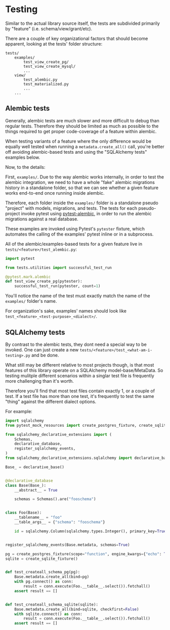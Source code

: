 # Testing

Similar to the actual library source itself, the tests are subdivided primarily
by "feature" (i.e. schema/view/grant/etc).

There are a couple of key organizational factors that should become apparent,
looking at the tests' folder structure:

```
tests/
    examples/
        test_view_create_pg/
        test_view_create_mysql/
        ...
    view/
        test_alembic.py
        test_materialized.py
        ...
    ...
```

## Alembic tests

Generally, alembic tests are much slower and more difficult to debug than
regular tests. Therefore they should be limited as much as possible to the
things required to get proper code-coverage of a feature within alembic.

When testing variants of a feature where the only difference would be equally
well tested when running a `metadata.create_all()` call, you're better off
avoiding alembic-based tests and using the "SQLAlchemy tests" examples below.

Now, to the details:

First, `examples/`. Due to the way alembic works internally, in order to test
the alembic integration, we need to have a whole "fake" alembic migrations
history in a standalone folder, so that we can see whether a given feature works
end-to-end once running inside alembic.

Therefore, each folder inside the `examples/` folder is a standalone pseudo
"project" with models, migrations, and tests. The tests for each pseudo-project
invoke pytest using [pytest-alembic](https://pytest-alembic.readthedocs.io/), in
order to run the alembic migrations against a real database.

These examples are invoked using Pytest's `pytester` fixture, which automates
the calling of the examples' pytest inline or in a subprocess.

All of the alembic/examples-based tests for a given feature live in
`tests/<feature>/test_alembic.py`:

```python
import pytest

from tests.utilities import successful_test_run

@pytest.mark.alembic
def test_view_create_pg(pytester):
    successful_test_run(pytester, count=1)
```

You'll notice the name of the test must exactly match the name of the
`examples/` folder's name.

For organization's sake, examples' names should look like
`test_<feature>_<test-purpose>_<dialect>/`.

## SQLAlchemy tests

By contrast to the alembic tests, they dont need a special way to be invoked.
One can just create a new `tests/<feature>/test_<what-am-i-testing>.py` and be
done.

What still may be different relative to most projects though, is that most
features of this library operate on a SQLAlchemy model-base/MetaData. So testing
mulitple different scenarios within a singlar test file is frequently more
challenging than it's worth.

Therefore you'll find that most test files contain exactly 1, or a couple of
test. If a test file has more than one test, it's frequently to test the same
"thing" against the different dialect options.

For example:

```python
import sqlalchemy
from pytest_mock_resources import create_postgres_fixture, create_sqlite_fixture

from sqlalchemy_declarative_extensions import (
    Schemas,
    declarative_database,
    register_sqlalchemy_events,
)
from sqlalchemy_declarative_extensions.sqlalchemy import declarative_base

Base_ = declarative_base()


@declarative_database
class Base(Base_):
    __abstract__ = True

    schemas = Schemas().are("fooschema")


class Foo(Base):
    __tablename__ = "foo"
    __table_args__ = {"schema": "fooschema"}

    id = sqlalchemy.Column(sqlalchemy.types.Integer(), primary_key=True)


register_sqlalchemy_events(Base.metadata, schemas=True)

pg = create_postgres_fixture(scope="function", engine_kwargs={"echo": True})
sqlite = create_sqlite_fixture()


def test_createall_schema_pg(pg):
    Base.metadata.create_all(bind=pg)
    with pg.connect() as conn:
        result = conn.execute(Foo.__table__.select()).fetchall()
    assert result == []


def test_createall_schema_sqlite(sqlite):
    Base.metadata.create_all(bind=sqlite, checkfirst=False)
    with sqlite.connect() as conn:
        result = conn.execute(Foo.__table__.select()).fetchall()
    assert result == []
```

